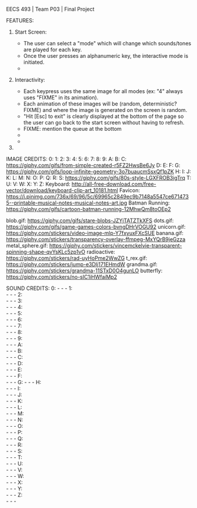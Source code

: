 EECS 493 | Team P03 | Final Project

FEATURES:
1. Start Screen: 
    - The user can select a "mode" which will change which sounds/tones are played for each key.
    - Once the user presses an alphanumeric key, the interactive mode is initiated.
    - 

2. Interactivity: 
    - Each keypress uses the same image for all modes (ex: "4" always uses "FIXME" in its animation).
    - Each animation of these images will be (random, deterministic? FIXME) and where the image is generated on the screen is random. 
    - "Hit [Esc] to exit" is clearly displayed at the bottom of the page so the user can go back to the start screen without having to refresh.
    - FIXME: mention the queue at the bottom
    - 
    - 
3. 


IMAGE CREDITS: 
0: 
1: 
2: 
3: 
4: 
5: 
6: 
7: 
8: 
9: 
A: 
B: 
C: https://giphy.com/gifs/from-simple-created-r5FZ2HwsBe6Jy
D: 
E: 
F: 
G: https://giphy.com/gifs/loop-infinite-geometry-3o7buaucmSsxQf1pZK
H: 
I: 
J: 
K: 
L: 
M: 
N: 
O: 
P: 
Q: 
R: 
S: https://giphy.com/gifs/80s-style-LGXFROB3igTrq
T: 
U: 
V: 
W: 
X: 
Y: 
Z: 
Keyboard: http://all-free-download.com/free-vector/download/keyboard-clip-art_10181.html
Favicon: https://i.pinimg.com/736x/69/96/5c/69965c2849ec9b7148a5547ce6714735--printable-musical-notes-musical-notes-art.jpg
Batman Running: https://giphy.com/gifs/cartoon-batman-running-12MhwQm8toOEp2

blob.gif: https://giphy.com/gifs/stare-blobs-JZYjTATZTkXFS
dots.gif: https://giphy.com/gifs/game-games-colors-bvngDHrVOGU92
unicorn.gif: https://giphy.com/stickers/video-image-mlp-Y7fxyuxFXcSUE
banana.gif: https://giphy.com/stickers/transparency-overlay-ffmpeg-MxYQrB9jeGzza
metal_sphere.gif: https://giphy.com/stickers/vincemckelvie-transparent-spinning-shape-qvYsKLc5zp1vO
radioactive: https://giphy.com/stickers/rad-uyHoPme2WwZG
t_rex.gif: https://giphy.com/stickers/jump-e3DIj171EHmdW
grandma.gif: https://giphy.com/stickers/grandma-11STxD0O4gunLO
butterfly: https://giphy.com/stickers/no-sIC1iHWfaiMp2

SOUND CREDITS: 
0: 
    - 
    - 
    - 
1:  
    - 
    - 
    - 
2:  
    - 
    - 
    - 
3:  
    - 
    - 
    - 
4:  
    - 
    - 
    - 
5:  
    - 
    - 
    - 
6:  
    - 
    - 
    - 
7:  
    - 
    - 
    - 
8:  
    - 
    - 
    - 
9:  
    - 
    - 
    - 
A:  
    - 
    - 
    - 
B:  
    - 
    - 
    - 
C:  
    - 
    - 
    - 
D:  
    - 
    - 
    - 
E:  
    - 
    - 
    - 
F:  
    - 
    - 
    - 
G: 
    - 
    - 
    - 
H:  
    - 
    - 
    - 
I:  
    - 
    - 
    - 
J:  
    - 
    - 
    - 
K:  
    - 
    - 
    - 
L:  
    - 
    - 
    - 
M:  
    - 
    - 
    - 
N:  
    - 
    - 
    - 
O:  
    - 
    - 
    - 
P:  
    - 
    - 
    - 
Q:  
    - 
    - 
    - 
R:  
    - 
    - 
    - 
S:  
    - 
    - 
    - 
T:  
    - 
    - 
    - 
U:  
    - 
    - 
    - 
V:  
    - 
    - 
    - 
W:  
    - 
    - 
    - 
X:  
    - 
    - 
    - 
Y:  
    - 
    - 
    - 
Z:  
    - 
    - 
    - 
